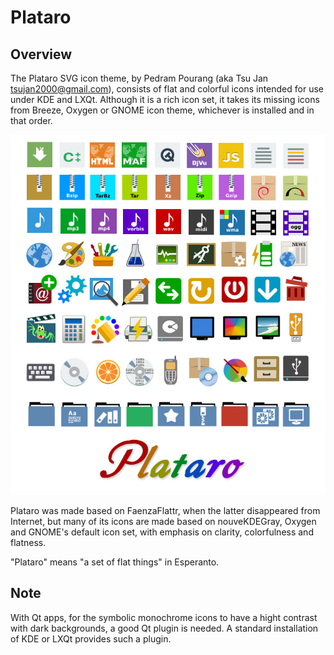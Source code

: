 # Plataro

## Overview

The Plataro SVG icon theme, by Pedram Pourang (aka Tsu Jan <tsujan2000@gmail.com>), consists of flat and colorful icons intended for use under KDE and LXQt. Although it is a rich icon set, it takes its missing icons from Breeze, Oxygen or GNOME icon theme, whichever is installed and in that order.

![Screenshot](screenshot.jpg?raw=true "Screenshot")

Plataro was made based on FaenzaFlattr, when the latter disappeared from Internet, but many of its icons are made based on nouveKDEGray, Oxygen and GNOME's default icon set, with emphasis on clarity, colorfulness and flatness.

"Plataro" means "a set of flat things" in Esperanto.

## Note

With Qt apps, for the symbolic monochrome icons to have a hight contrast with dark backgrounds, a good Qt plugin is needed. A standard installation of KDE or LXQt provides such a plugin.
